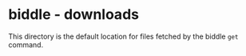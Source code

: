 # biddle - downloads

This directory is the default location for files fetched by the biddle `get` command.
